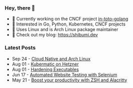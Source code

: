 ### Hey, there 👋

- 🤖 Currently working on the CNCF project [in-toto-golang](https://github.com/in-toto/in-toto-golang)
- 🔭 Interested in Go, Python, Kubernetes, CNCF projects
- 🐧 Uses Linux and is Arch Linux package maintainer
- 🔖 Check out my blog: https://shibumi.dev

### Latest Posts
<!-- feed start -->
- Sep 24 - [Cloud Native and Arch Linux](https://shibumi.dev/posts/cncf-and-archlinux/)
- Aug 01 - [Kubermatic on Hetzner](https://shibumi.dev/posts/kubermatic-on-hetzner/)
- Aug 01 - [Hardening Executables](https://shibumi.dev/posts/hardening-executables/)
- Jun 17 - [Automated Website Testing with Selenium](https://shibumi.dev/posts/automated-website-testing/)
- May 21 - [Boost your productivity with ZSH and Alacritty](https://shibumi.dev/posts/zsh-and-alacritty/)
<!-- feed end -->
